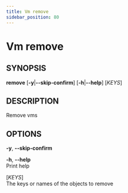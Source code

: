 ```yaml
---
title: Vm remove
sidebar_position: 80
---
```


# Vm remove

## SYNOPSIS

**remove** \[**-y**\|**--skip-confirm**\] \[**-h**\|**--help**\]
\[*KEYS*\]

## DESCRIPTION

Remove vms

## OPTIONS

**-y**, **--skip-confirm**  

**-h**, **--help**  
Print help

\[*KEYS*\]  
The keys or names of the objects to remove
